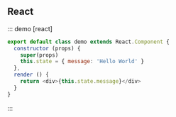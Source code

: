 ## React

::: demo [react]
```js
export default class demo extends React.Component {
  constructor (props) {
    super(props)
    this.state = { message: 'Hello World' }
  },
  render () {
    return <div>{this.state.message}</div>
  }
}
```
:::
